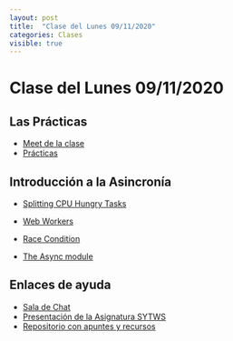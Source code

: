 ```yaml
---
layout: post
title:  "Clase del Lunes 09/11/2020"
categories: Clases
visible: true
---
```


# Clase del Lunes 09/11/2020

## Las Prácticas

* [Meet de la clase]({{site.meet}})
* [Prácticas]({{site.baseurl}}/practicas)
    
## Introducción a la Asincronía


 *   [Splitting CPU Hungry Tasks]({{site.baseurl}}/tema2-async/event-loop/#splitting-cpu-hungry-tasks)
 
 * <a href="{{site.baseurl}}/tema2-async/event-loop/#web-workers">Web Workers</a>

* <a href="{{site.baseurl}}/tema2-async/event-loop/#race-condition">Race Condition</a> 
 
* [The Async module]({{site.baseurl}}/tema2-async/async-js)   
    

## Enlaces de ayuda

* [Sala de Chat](https://chat.google.com/u/1/room/AAAAp18fCE8)
* [Presentación de la Asignatura SYTWS]({{site.baseurl}}/tema0-presentacion/)
* [Repositorio con apuntes y recursos]({{site.books_shared}})   
